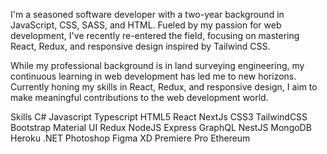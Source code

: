 
I'm a seasoned software developer with a two-year background in JavaScript, CSS, SASS, and HTML. Fueled by my passion for web development, I've recently re-entered the field, focusing on mastering React, Redux, and responsive design inspired by Tailwind CSS.

While my professional background is in land surveying engineering, my continuous learning in web development has led me to new horizons. Currently honing my skills in React, Redux, and responsive design, I aim to make meaningful contributions to the web development world.

Skills
C# Javascript Typescript HTML5 React NextJs CSS3 TailwindCSS Bootstrap Material UI Redux NodeJS Express GraphQL NestJS MongoDB Heroku .NET Photoshop Figma XD Premiere Pro Ethereum

